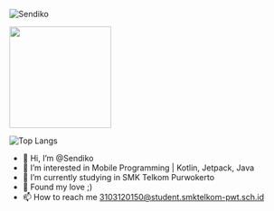 

<p align="left"><img src="https://github-profile-trophy.vercel.app/?username=Sendiko&theme=algolia" alt="Sendiko"/></p>
<p align="left"><a href="https://github.com/sendiko">
  <img height="180em" src="https://github-readme-stats-eight-theta.vercel.app/api?username=sendiko&show_icons=true&theme=algolia&include_all_commits=false&count_private=true"/>
</a></p>

  ![Top Langs](https://github-readme-stats.vercel.app/api/top-langs/?username=sendiko&layout=compact&theme=algolia)

- 👋 Hi, I’m @Sendiko
- 👀 I’m interested in Mobile Programming | Kotlin, Jetpack, Java
- 🌱 I’m currently studying in SMK Telkom Purwokerto
- 💞️ Found my love ;)
- 📫 How to reach me 3103120150@student.smktelkom-pwt.sch.id 

<!---
Sendiko/Sendiko is a ✨ special ✨ repository because its `README.md` (this file) appears on your GitHub profile.
You can click the Preview link to take a look at your changes.
--->
